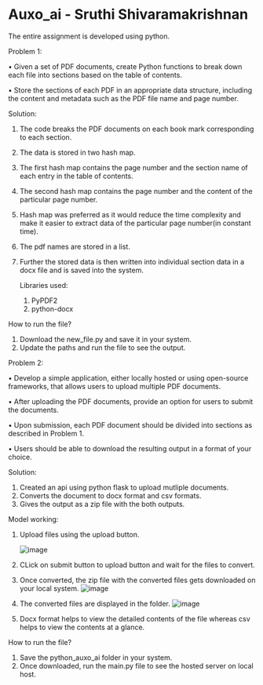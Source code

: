 # Auxo_ai - Sruthi Shivaramakrishnan

The entire assignment is developed using python.

Problem 1:

• Given a set of PDF documents, create Python functions to break down each file into sections
based on the table of contents.

• Store the sections of each PDF in an appropriate data structure, including the content and
metadata such as the PDF file name and page number.

Solution:
1. The code breaks the PDF documents on each book mark corresponding to each section.
2. The data is stored in two hash map.
3. The first hash map contains the page number and the section name of each entry in the table of contents.
4. The second hash map contains the page number and the content of the particular page number.
5. Hash map was preferred as it would reduce the time complexity and make it easier to extract data of the particular page number(in constant time).
6. The pdf names are stored in a list.
7. Further the stored data is then written into individual section data in a docx file and is saved into the system.

   Libraries used:
   1. PyPDF2
   2. python-docx

How to run the file?
1. Download the new_file.py and save it in your system.
2. Update the paths and run the file to see the output.

Problem 2:

• Develop a simple application, either locally hosted or using open-source frameworks, that
allows users to upload multiple PDF documents.

• After uploading the PDF documents, provide an option for users to submit the documents.

• Upon submission, each PDF document should be divided into sections as described in
Problem 1.

• Users should be able to download the resulting output in a format of your choice.

Solution:
1. Created an api using python flask to upload mutliple documents.
2. Converts the document to docx format and csv formats.
3.  Gives the output as a zip file with the both outputs.


Model working:

1. Upload files using the upload button.

   ![image](https://github.com/sruShiva/Auxo_ai/assets/91767610/fd85236b-5c9f-462d-89e1-6d730db89a57)

2. CLick on submit button to upload button and wait for the files to convert.
3. Once converted, the zip file with the converted files gets downloaded on your local system.
   ![image](https://github.com/sruShiva/Auxo_ai/assets/91767610/1b303209-83e3-4eec-be7f-72c949f81936)
4. The converted files are displayed in the folder.
   ![image](https://github.com/sruShiva/Auxo_ai/assets/91767610/f0fc1aec-f8ca-4c0e-938e-9eb8176fb80a)
5. Docx format helps to view the detailed contents of the file whereas csv helps to view the contents at a glance.

How to run the file?
1. Save the python_auxo_ai folder in your system.
2. Once downloaded, run the main.py file to see the hosted server on local host.









   

